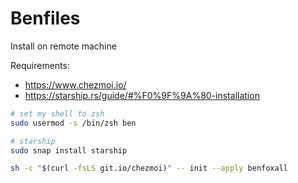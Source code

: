
# Benfiles

Install on remote machine

Requirements:
* https://www.chezmoi.io/
* https://starship.rs/guide/#%F0%9F%9A%80-installation

```bash
# set my shell to zsh
sudo usermod -s /bin/zsh ben

# starship
sudo snap install starship

sh -c "$(curl -fsLS git.io/chezmoi)" -- init --apply benfoxall
```

